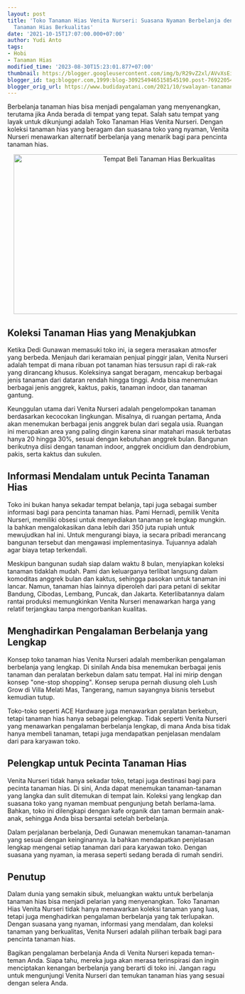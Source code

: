```yaml
---
layout: post
title: 'Toko Tanaman Hias Venita Nurseri: Suasana Nyaman Berbelanja dengan Koleksi
  Tanaman Hias Berkualitas'
date: '2021-10-15T17:07:00.000+07:00'
author: Yudi Anto
tags:
- Hobi
- Tanaman Hias
modified_time: '2023-08-30T15:23:01.877+07:00'
thumbnail: https://blogger.googleusercontent.com/img/b/R29vZ2xl/AVvXsEiEl54BOkkOwxN8a6muREHTLhyn_VIWqEURCrF8I5lbMlL59aP9nYuzws1xVwc_r7dLuRwduTzjnfbjvwM4dGRM8xxM6-k9T799A0Cm2jk8PYlgc1UR6myL4NoiCmQU8NByMuiA3YapEIJ5geVUcfl3Fwefp-H-TRi60rACKrUZ5xkNPwnJaKiNNR-sBxNd/s72-w640-c-h360/hias.jpg
blogger_id: tag:blogger.com,1999:blog-3092549465158545190.post-7692205413482857024
blogger_orig_url: https://www.budidayatani.com/2021/10/swalayan-tanaman-hias-cultra-mini-di.html
---
```


<p>Berbelanja tanaman hias bisa menjadi pengalaman yang menyenangkan, terutama jika Anda berada di tempat yang tepat. Salah satu tempat yang layak untuk dikunjungi adalah Toko Tanaman Hias Venita Nurseri. Dengan koleksi tanaman hias yang beragam dan suasana toko yang nyaman, Venita Nurseri menawarkan alternatif berbelanja yang menarik bagi para pencinta tanaman hias.</p><div class="separator" style="clear: both; text-align: center;"><a href="https://blogger.googleusercontent.com/img/b/R29vZ2xl/AVvXsEiEl54BOkkOwxN8a6muREHTLhyn_VIWqEURCrF8I5lbMlL59aP9nYuzws1xVwc_r7dLuRwduTzjnfbjvwM4dGRM8xxM6-k9T799A0Cm2jk8PYlgc1UR6myL4NoiCmQU8NByMuiA3YapEIJ5geVUcfl3Fwefp-H-TRi60rACKrUZ5xkNPwnJaKiNNR-sBxNd/s2133/hias.jpg" imageanchor="1" style="margin-left: 1em; margin-right: 1em;"><img alt="Tempat Beli Tanaman Hias Berkualitas" border="0" data-original-height="1200" data-original-width="2133" height="360" src="https://blogger.googleusercontent.com/img/b/R29vZ2xl/AVvXsEiEl54BOkkOwxN8a6muREHTLhyn_VIWqEURCrF8I5lbMlL59aP9nYuzws1xVwc_r7dLuRwduTzjnfbjvwM4dGRM8xxM6-k9T799A0Cm2jk8PYlgc1UR6myL4NoiCmQU8NByMuiA3YapEIJ5geVUcfl3Fwefp-H-TRi60rACKrUZ5xkNPwnJaKiNNR-sBxNd/w640-h360/hias.jpg" width="640" /></a></div><h2>Koleksi Tanaman Hias yang Menakjubkan</h2><p>Ketika Dedi Gunawan memasuki toko ini, ia segera merasakan atmosfer yang berbeda. Menjauh dari keramaian penjual pinggir jalan, Venita Nurseri adalah tempat di mana ribuan pot tanaman hias tersusun rapi di rak-rak yang dirancang khusus. Koleksinya sangat beragam, mencakup berbagai jenis tanaman dari dataran rendah hingga tinggi. Anda bisa menemukan berbagai jenis anggrek, kaktus, pakis, tanaman indoor, dan tanaman gantung.</p><p>Keunggulan utama dari Venita Nurseri adalah pengelompokan tanaman berdasarkan kecocokan lingkungan. Misalnya, di ruangan pertama, Anda akan menemukan berbagai jenis anggrek bulan dari segala usia. Ruangan ini merupakan area yang paling dingin karena sinar matahari masuk terbatas hanya 20 hingga 30%, sesuai dengan kebutuhan anggrek bulan. Bangunan berikutnya diisi dengan tanaman indoor, anggrek oncidium dan dendrobium, pakis, serta kaktus dan sukulen.</p><h2>Informasi Mendalam untuk Pecinta Tanaman Hias</h2><p>Toko ini bukan hanya sekadar tempat belanja, tapi juga sebagai sumber informasi bagi para pencinta tanaman hias. Pami Hernadi, pemilik Venita Nurseri, memiliki obsesi untuk menyediakan tanaman se lengkap mungkin. Ia bahkan mengalokasikan dana lebih dari 350 juta rupiah untuk mewujudkan hal ini. Untuk mengurangi biaya, ia secara pribadi merancang bangunan tersebut dan mengawasi implementasinya. Tujuannya adalah agar biaya tetap terkendali.</p><p>Meskipun bangunan sudah siap dalam waktu 8 bulan, menyiapkan koleksi tanaman tidaklah mudah. Pami dan keluarganya terlibat langsung dalam komoditas anggrek bulan dan kaktus, sehingga pasokan untuk tanaman ini lancar. Namun, tanaman hias lainnya diperoleh dari para petani di sekitar Bandung, Cibodas, Lembang, Puncak, dan Jakarta. Keterlibatannya dalam rantai produksi memungkinkan Venita Nurseri menawarkan harga yang relatif terjangkau tanpa mengorbankan kualitas.</p><h2>Menghadirkan Pengalaman Berbelanja yang Lengkap</h2><p>Konsep toko tanaman hias Venita Nurseri adalah memberikan pengalaman berbelanja yang lengkap. Di sinilah Anda bisa menemukan berbagai jenis tanaman dan peralatan berkebun dalam satu tempat. Hal ini mirip dengan konsep "one-stop shopping". Konsep serupa pernah diusung oleh Lush Grow di Villa Melati Mas, Tangerang, namun sayangnya bisnis tersebut kemudian tutup.</p><p>Toko-toko seperti ACE Hardware juga menawarkan peralatan berkebun, tetapi tanaman hias hanya sebagai pelengkap. Tidak seperti Venita Nurseri yang menawarkan pengalaman berbelanja lengkap, di mana Anda bisa tidak hanya membeli tanaman, tetapi juga mendapatkan penjelasan mendalam dari para karyawan toko.</p><h2>Pelengkap untuk Pecinta Tanaman Hias</h2><p>Venita Nurseri tidak hanya sekadar toko, tetapi juga destinasi bagi para pecinta tanaman hias. Di sini, Anda dapat menemukan tanaman-tanaman yang langka dan sulit ditemukan di tempat lain. Koleksi yang lengkap dan suasana toko yang nyaman membuat pengunjung betah berlama-lama. Bahkan, toko ini dilengkapi dengan kafe organik dan taman bermain anak-anak, sehingga Anda bisa bersantai setelah berbelanja.</p><p>Dalam perjalanan berbelanja, Dedi Gunawan menemukan tanaman-tanaman yang sesuai dengan keinginannya. Ia bahkan mendapatkan penjelasan lengkap mengenai setiap tanaman dari para karyawan toko. Dengan suasana yang nyaman, ia merasa seperti sedang berada di rumah sendiri.</p><h2>Penutup</h2><p>Dalam dunia yang semakin sibuk, meluangkan waktu untuk berbelanja tanaman hias bisa menjadi pelarian yang menyenangkan. Toko Tanaman Hias Venita Nurseri tidak hanya menawarkan koleksi tanaman yang luas, tetapi juga menghadirkan pengalaman berbelanja yang tak terlupakan. Dengan suasana yang nyaman, informasi yang mendalam, dan koleksi tanaman yang berkualitas, Venita Nurseri adalah pilihan terbaik bagi para pencinta tanaman hias.</p><p>Bagikan pengalaman berbelanja Anda di Venita Nurseri kepada teman-teman Anda. Siapa tahu, mereka juga akan merasa terinspirasi dan ingin menciptakan kenangan berbelanja yang berarti di toko ini. Jangan ragu untuk mengunjungi Venita Nurseri dan temukan tanaman hias yang sesuai dengan selera Anda.</p>